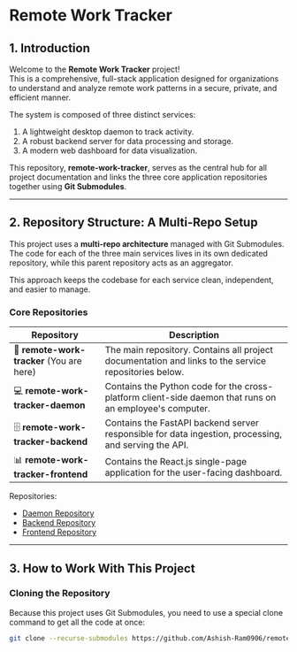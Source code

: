# Remote Work Tracker

## 1. Introduction  
Welcome to the **Remote Work Tracker** project!  
This is a comprehensive, full-stack application designed for organizations to understand and analyze remote work patterns in a secure, private, and efficient manner.  

The system is composed of three distinct services:  
1. A lightweight desktop daemon to track activity.  
2. A robust backend server for data processing and storage.  
3. A modern web dashboard for data visualization.  

This repository, **remote-work-tracker**, serves as the central hub for all project documentation and links the three core application repositories together using **Git Submodules**.  

---

## 2. Repository Structure: A Multi-Repo Setup  
This project uses a **multi-repo architecture** managed with Git Submodules.  
The code for each of the three main services lives in its own dedicated repository, while this parent repository acts as an aggregator.  

This approach keeps the codebase for each service clean, independent, and easier to manage.  

### Core Repositories  

| Repository | Description |
|------------|-------------|
| 📍 **remote-work-tracker** (You are here) | The main repository. Contains all project documentation and links to the service repositories below. |
| 💻 **remote-work-tracker-daemon** | Contains the Python code for the cross-platform client-side daemon that runs on an employee's computer. |
| 🗄 **remote-work-tracker-backend** | Contains the FastAPI backend server responsible for data ingestion, processing, and serving the API. |
| 📊 **remote-work-tracker-frontend** | Contains the React.js single-page application for the user-facing dashboard. |

Repositories:  
- [Daemon Repository](https://github.com/Ashish-Ram0906/remote-work-tracker-daemon)  
- [Backend Repository](https://github.com/Ashish-Ram0906/remote-work-tracker-backend)  
- [Frontend Repository](https://github.com/Ashish-Ram0906/remote-work-tracker-frontend)  

---

## 3. How to Work With This Project  

### Cloning the Repository  
Because this project uses Git Submodules, you need to use a special clone command to get all the code at once:  

```bash
git clone --recurse-submodules https://github.com/Ashish-Ram0906/remote-work-tracker.git
